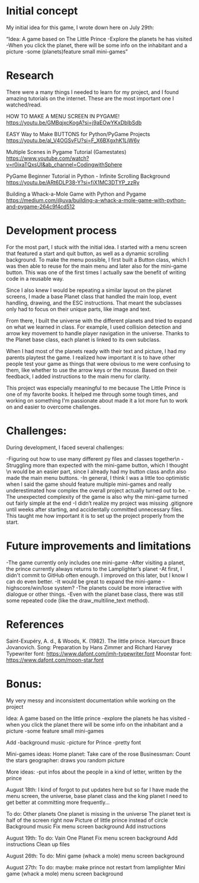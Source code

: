 # Initial concept
My initial idea for this game, I wrote down here on July 29th:

“Idea: A game based on The Little Prince
-Explore the planets he has visited
-When you click the planet, there will be some
info on the inhabitant and a picture
-some (planets)feature small mini-games”

# Research
There were a many things I needed to learn for my project, 
and I found amazing tutorials on the internet.
These are the most important one I watched/read.

HOW TO MAKE A MENU SCREEN IN PYGAME!
https://youtu.be/GMBqjxcKogA?si=j9aEOwYKxDblbSdb

EASY Way to Make BUTTONS for Python/PyGame Projects
https://youtu.be/al_V4OGSvFU?si=F_X6BXgxhK1LjW6y 

Multiple Scenes in Pygame Tutorial (Gamestates)
https://www.youtube.com/watch?v=r0ixaTQxsUI&ab_channel=CodingwithSphere

PyGame Beginner Tutorial in Python - Infinite Scrolling Background
https://youtu.be/ARt6DLP38-Y?si=fiX1MC3DTYP_zzRy

Building a Whack-a-Mole Game with Python and Pygame
https://medium.com/@uva/building-a-whack-a-mole-game-with-python-and-pygame-264c9f4cd512 



# Development process
For the most part, I stuck with the initial idea. 
I started with a menu screen that featured a start and quit button, 
as well as a dynamic scrolling background. To make the menu possible, 
I first built a Button class, which I was then able to reuse for the main menu 
and later also for the mini-game button. This was one of the first times 
I actually saw the benefit of writing code in a reusable way.

Since I also knew I would be repeating a similar layout on the planet screens, 
I made a base Planet class that handled the main loop, event handling, drawing, 
and the ESC instructions. That meant the subclasses only had to focus on their 
unique parts, like image and text.

From there, I built the universe with the different planets and tried to expand
on what we learned in class. For example, I used collision detection and 
arrow key movement to handle player navigation in the universe. 
Thanks to the Planet base class, each planet is linked to its own subclass. 

When I had most of the planets ready with their text and picture, 
I had my parents playtest the game. I realized how important 
it is to have other people test your game as things that were obvious 
to me were confusing to them, like whether to use the arrow keys or the mouse. 
Based on their feedback, I added instructions to the main menu for clarity.

This project was especially meaningful to me because The Little Prince 
is one of my favorite books. It helped me through some tough times, and working 
on something I'm passionate about made it a lot more fun to work on 
and easier to overcome challenges. 

# Challenges:
During development, I faced several challenges:

-Figuring out how to use many different py files and classes together\n
-Struggling more than expected with the mini-game button, which I thought \n
    would be an easier part, since I already had my button class and\n
    also made the main menu buttons.
-In general, I think I was a little too optimistic when I said the game 
    should feature multiple mini-games and really underestimated how complex 
    the overall project actually turned out to be.
-The unexpected complexity of the game is also why the mini-game turned 
    out fairly simple at the end
-I didn’t realize my project was missing .gitignore until weeks after starting, 
    and accidentally committed unnecessary files. This taught me how important 
    it is to set up the project properly from the start.


# Future improvements and limitations
-The game currently only includes one mini-game
-After visiting a planet, the prince currently 
    always returns to the Lamplighter’s planet
-At first, I didn't commit to GitHub often enough. 
    I improved on this later, but I know I can do even better.
-It would be great to expand the mini-game - highscore/win/lose system?
-The planets could be more interactive with 
    dialogue or other things.
-Even with the planet base class, there was still 
    some repeated code (like the draw_multiline_text method).




# References
Saint-Exupéry, A. d., & Woods, K. (1982). The little prince. Harcourt Brace Jovanovich.
Song: Preparation by Hans Zimmer and Richard Harvey
Typewriter font: https://www.dafont.com/jmh-typewriter.font
Moonstar font: https://www.dafont.com/moon-star.font



# Bonus:
My very messy and inconsistent documentation while working on the project 


Idea: A game based on the little prince
-explore the planets he has visited
-when you click the planet there will be some info on the inhabitant and a picture
-some feature small mini-games

Add
-background music
-picture for Prince
-pretty font

Mini-games ideas:
Home planet: Take care of the rose
Businessman: Count the stars
geographer: draws you random picture

More ideas:
-put infos about the people in a kind of letter, written by the prince

August 18th:
I kind of forgot to put updates here but so far I have made the menu screen, 
the universe, base planet class and the king planet
I need to get better at committing more frequently...

To do:
Other planets
One planet is missing in the universe
The planet text is half of the screen right now
Picture of little prince instead of circle
Background music
Fix menu screen background
Add instructions

August 19th:
To do:
Vain One Planet
Fix menu screen background
Add instructions
Clean up files

August 26th:
To do:
Mini game (whack a mole)
menu screen background

August 27th:
To do:
maybe: make prince not restart from lamplighter
Mini game (whack a mole)
menu screen background

